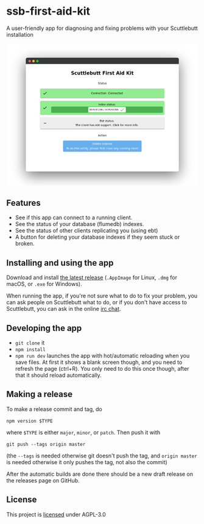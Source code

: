 # ssb-first-aid-kit

A user-friendly app for diagnosing and fixing problems with your Scuttlebutt installation

<img src="./screenshot.png" alt="screenshot of the Home page" width="700"/>

## Features

* See if this app can connect to a running client.
* See the status of your database (flumedb) indexes.
* See the status of other clients replicating you (using ebt)
* A button for deleting your database indexes if they seem stuck or broken.

## Installing and using the app

Download and install [the latest release](https://github.com/ssbc/ssb-first-aid-kit/releases/latest) (`.AppImage` for Linux, `.dmg` for macOS, or `.exe` for Windows).

When running the app, if you're not sure what to do to fix your problem, you can ask people on Scuttlebutt what to do, or if you don't have access to Scuttlebutt, you can ask in the online [irc chat](https://webchat.freenode.net/#scuttlebutt).


## Developing the app

* `git clone` it
* `npm install`
* `npm run dev` launches the app with hot/automatic reloading when you save files. At first it shows a blank screen though, and you need to refresh the page (ctrl+R). You only need to do this once though, after that it should reload automatically.

## Making a release

To make a release commit and tag, do
```
npm version $TYPE
```
where `$TYPE` is either `major`, `minor`, or `patch`. Then push it with
```
git push --tags origin master
```
(the `--tags` is needed otherwise git doesn't push the tag, and `origin master` is needed otherwise it only pushes the tag, not also the commit)

After the automatic builds are done there should be a new draft release on the releases page on GitHub.


## License

This project is [licensed](./LICENSE) under AGPL-3.0